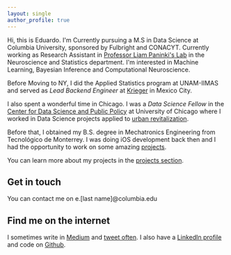 ```yaml
---
layout: single
author_profile: true
---
```


Hi, this is Eduardo. I'm Currently pursuing a M.S in Data Science at Columbia University, sponsored by Fulbright and CONACYT. Currently working as Research Assistant in [Professor Liam Paninki's Lab](http://grossmancenter.columbia.edu/) in the Neuroscience and Statistics department. I'm interested in Machine Learning, Bayesian Inference and Computational Neuroscience.

Before Moving to NY, I did the Applied Statistics program at UNAM-IIMAS and served as *Lead Backend Engineer* at [Krieger](https://krieger.mx/) in Mexico City.

I also spent a wonderful time in Chicago. I was a *Data Science Fellow* in the [Center for Data Science and Public Policy](http://dsapp.org/) at University of Chicago where I worked in Data Science projects applied to [urban revitalization](http://dssg.uchicago.edu/2015/08/13/infonavit-abandonment.html).

Before that, I obtained my B.S. degree in Mechatronics Engineering from Tecnológico de Monterrey. I was doing iOS development back then and I had the opportunity to work on some amazing [projects](http://techcrunch.com/2013/04/14/bringing-down-the-mexican-mafia-how-mexican-hackers-stopped-a-93-million-fraud/).

You can learn more about my projects in the [projects section](projects.html).

## Get in touch

You can contact me on e.[last name]@columbia.edu

## Find me on the internet

I sometimes write in [Medium](https://medium.com/@edublancas) and [tweet often](https://twitter.com/edublancas). I also have a [LinkedIn profile](https://mx.linkedin.com/in/edublancas) and code on [Github](https://github.com/edublancas/).
